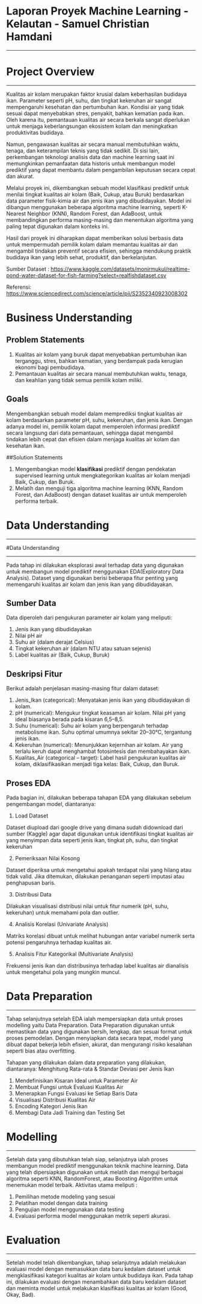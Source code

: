 # Laporan Proyek Machine Learning - Kelautan - Samuel Christian Hamdani

---

# Project Overview

---

Kualitas air kolam merupakan faktor krusial dalam keberhasilan budidaya ikan. Parameter seperti pH, suhu, dan tingkat kekeruhan air sangat mempengaruhi kesehatan dan pertumbuhan ikan. Kondisi air yang tidak sesuai dapat menyebabkan stres, penyakit, bahkan kematian pada ikan. Oleh karena itu, pemantauan kualitas air secara berkala sangat diperlukan untuk menjaga keberlangsungan ekosistem kolam dan meningkatkan produktivitas budidaya.

Namun, pengawasan kualitas air secara manual membutuhkan waktu, tenaga, dan keterampilan teknis yang tidak sedikit. Di sisi lain, perkembangan teknologi analisis data dan machine learning saat ini memungkinkan pemanfaatan data historis untuk membangun model prediktif yang dapat membantu dalam pengambilan keputusan secara cepat dan akurat.

Melalui proyek ini, dikembangkan sebuah model klasifikasi prediktif untuk menilai tingkat kualitas air kolam (Baik, Cukup, atau Buruk) berdasarkan data parameter fisik-kimia air dan jenis ikan yang dibudidayakan. Model ini dibangun menggunakan beberapa algoritma machine learning, seperti K-Nearest Neighbor (KNN), Random Forest, dan AdaBoost, untuk membandingkan performa masing-masing dan menentukan algoritma yang paling tepat digunakan dalam konteks ini.

Hasil dari proyek ini diharapkan dapat memberikan solusi berbasis data untuk mempermudah pemilik kolam dalam memantau kualitas air dan mengambil tindakan preventif secara efisien, sehingga mendukung praktik budidaya ikan yang lebih sehat, produktif, dan berkelanjutan.

Sumber Dataset : 
https://www.kaggle.com/datasets/monirmukul/realtime-pond-water-dataset-for-fish-farming?select=realfishdataset.csv

Referensi:
https://www.sciencedirect.com/science/article/pii/S2352340923008302

# Business Understanding

## Problem Statements
1.   Kualitas air kolam yang buruk dapat menyebabkan pertumbuhan ikan terganggu, stres, bahkan kematian, yang berdampak pada kerugian ekonomi bagi pembudidaya.
2.   Pemantauan kualitas air secara manual membutuhkan waktu, tenaga, dan keahlian yang tidak semua pemilik kolam miliki.

## Goals

Mengembangkan sebuah model dalam memprediksi tingkat kualitas air kolam berdasarkan parameter pH, suhu, kekeruhan, dan jenis ikan. Dengan adanya model ini, pemilik kolam dapat memperoleh informasi prediktif secara langsung dari data pemantauan, sehingga dapat mengambil tindakan lebih cepat dan efisien dalam menjaga kualitas air kolam dan kesehatan ikan.

##Solution Statements
1. Mengembangkan model **klasifikasi** prediktif dengan pendekatan supervised learning untuk mengkategorikan kualitas air kolam menjadi Baik, Cukup, dan Buruk.
2. Melatih dan menguji tiga algoritma machine learning (KNN, Random Forest, dan AdaBoost) dengan dataset kualitas air untuk memperoleh performa terbaik.


# Data Understanding

---

#Data Understanding


---

Pada tahap ini dilakukan eksplorasi awal terhadap data yang digunakan untuk membangun model prediktif menggunakan EDA(Exploratory Data Analysis). Dataset yang digunakan berisi beberapa fitur penting yang memengaruhi kualitas air kolam dan jenis ikan yang dibudidayakan.

## Sumber Data
Data diperoleh dari pengukuran parameter air kolam yang meliputi:
1. Jenis ikan yang dibudidayakan
2. Nilai pH air
3. Suhu air (dalam derajat Celsius)
4. Tingkat kekeruhan air (dalam NTU atau satuan sejenis)
5. Label kualitas air (Baik, Cukup, Buruk)

## Deskripsi Fitur
Berikut adalah penjelasan masing-masing fitur dalam dataset:
1. Jenis_Ikan (categorical): Menyatakan jenis ikan yang dibudidayakan di kolam.
2. pH (numerical): Mengukur tingkat keasaman air kolam. Nilai pH yang ideal biasanya berada pada kisaran 6,5–8,5.
3. Suhu (numerical): Suhu air kolam yang berpengaruh terhadap metabolisme ikan. Suhu optimal umumnya sekitar 20–30°C, tergantung jenis ikan.
4. Kekeruhan (numerical): Menunjukkan kejernihan air kolam. Air yang terlalu keruh dapat menghambat fotosintesis dan membahayakan ikan.
5. Kualitas_Air (categorical – target): Label hasil pengukuran kualitas air kolam, diklasifikasikan menjadi tiga kelas: Baik, Cukup, dan Buruk.

## Proses EDA
Pada bagian ini, dilakukan beberapa tahapan EDA yang dilakukan sebelum pengembangan model, diantaranya:
1. Load Dataset

  Dataset diupload dari google drive yang dimana sudah didownload dari sumber (Kaggle) agar dapat digunakan untuk identifikasi tingkat kualitas air yang menyimpan data seperti jenis ikan, tingkat ph, suhu, dan tingkat kekeruhan

2. Pemeriksaan Nilai Kosong

  Dataset diperiksa untuk mengetahui apakah terdapat nilai yang hilang atau tidak valid. Jika ditemukan, dilakukan penanganan seperti imputasi atau penghapusan baris.

3. Distribusi Data

  Dilakukan visualisasi distribusi nilai untuk fitur numerik (pH, suhu, kekeruhan) untuk memahami pola dan outlier.

4. Analisis Korelasi (Univariate Analysis)

  Matriks korelasi dibuat untuk melihat hubungan antar variabel numerik serta potensi pengaruhnya terhadap kualitas air.

5. Analisis Fitur Kategorikal (Multivariate Analysis)

  Frekuensi jenis ikan dan distribusinya terhadap label kualitas air dianalisis untuk mengetahui pola yang mungkin muncul.


# Data Preparation

---

Tahap selanjutnya setelah EDA ialah mempersiapkan data untuk proses modelling yaitu Data Preparation. Data Preparation digunakan untuk memastikan data yang digunakan bersih, lengkap, dan sesuai format untuk proses pemodelan. Dengan menyiapkan data secara tepat, model yang dibuat dapat bekerja lebih efisien, akurat, dan mengurangi risiko kesalahan seperti bias atau overfitting.

Tahapan yang dilakukan dalam data preparation yang dilakukan, diantaranya:
Menghitung Rata-rata & Standar Deviasi per Jenis Ikan

1. Mendefinisikan Kisaran Ideal untuk Parameter Air
2. Membuat Fungsi untuk Evaluasi Kualitas Air
3. Menerapkan Fungsi Evaluasi ke Setiap Baris Data
4. Visualisasi Distribusi Kualitas Air
5. Encoding Kategori Jenis Ikan
6. Membagi Data Jadi Training dan Testing Set


# Modelling

---

Setelah data yang dibutuhkan telah siap, selanjutnya ialah proses membangun model prediktif menggunakan teknik machine learning. Data yang telah dipersiapkan digunakan untuk melatih dan menguji berbagai algoritma seperti KNN, RandomForest, atau Boosting Algorithm untuk menemukan model terbaik. Aktivitas utama meliputi :
1. Pemilihan metode modeling yang sesuai
2. Pelatihan model dengan data training
3. Pengujian model menggunakan data testing
4. Evaluasi performa model menggunakan metrik seperti akurasi.

# Evaluation

---

Setelah model telah dikembangkan, tahap selanjutnya adalah melakukan evaluasi model dengan memasukkan data baru kedalam dataset untuk mengklasifikasi kategori kualitas air kolam untuk budidaya ikan. Pada tahap ini, dilakukan evaluasi dengan menambahkan data baru kedalam dataset dan meminta model untuk melakukan klasifikasi kualitas air kolam (Good, Okay, Bad).


